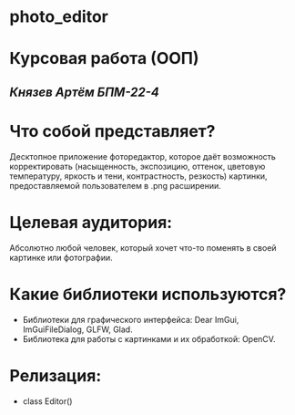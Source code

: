 # photo_editor

# Курсовая работа (ООП) 
_Князев Артём БПМ-22-4_ 
-

# Что собой представляет?
Десктопное приложение фоторедактор,
которое даёт возможность корректировать (насыщенность, экспозицию, оттенок, цветовую температуру, яркость и тени, контрастность, резкость) картинки, предоставляемой пользователем в .png расширении.

# Целевая аудитория:
Абсолютно любой человек, который хочет что-то поменять в своей картинке или фотографии.

# Какие библиотеки используются?
* Библиотеки для графического интерфейса: Dear ImGui, ImGuiFileDialog, GLFW, Glad.
* Библиотека для работы с картинками и их обработкой: OpenCV.

# Релизация:
* class Editor()




 
